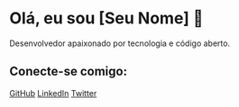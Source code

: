 <!DOCTYPE html>
<html lang="pt-BR">
<head>
    <meta charset="UTF-8">
    <meta name="viewport" content="width=device-width, initial-scale=1.0">
    <title>Meu Perfil GitHub</title>
    <link rel="stylesheet" href="styles.css">
</head>
<body>
    <div class="container">
        <h1>Olá, eu sou [Seu Nome] 👋</h1>
        <p>Desenvolvedor apaixonado por tecnologia e código aberto.</p>
        <h2>Conecte-se comigo:</h2>
        <div class="social-links">
            <a href="https://github.com/seuusuario" target="_blank">GitHub</a>
            <a href="https://linkedin.com/in/seuusuario" target="_blank">LinkedIn</a>
            <a href="https://twitter.com/seuusuario" target="_blank">Twitter</a>
        </div>
    </div>
</body>
</html>
